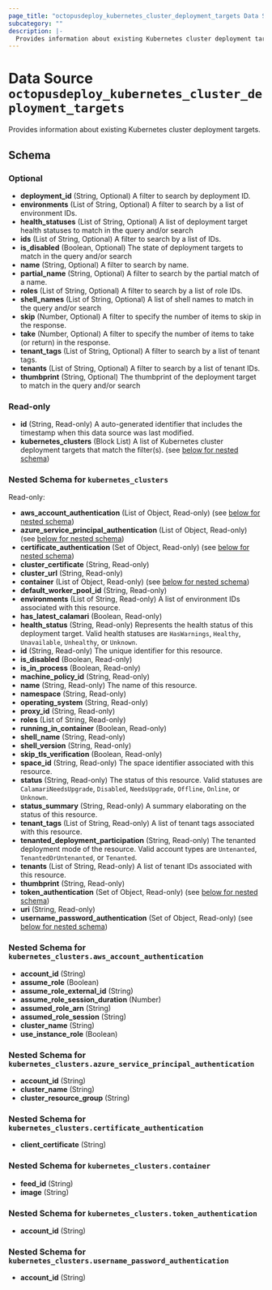 ```yaml
---
page_title: "octopusdeploy_kubernetes_cluster_deployment_targets Data Source - terraform-provider-octopusdeploy"
subcategory: ""
description: |-
  Provides information about existing Kubernetes cluster deployment targets.
---
```


# Data Source `octopusdeploy_kubernetes_cluster_deployment_targets`

Provides information about existing Kubernetes cluster deployment targets.



## Schema

### Optional

- **deployment_id** (String, Optional) A filter to search by deployment ID.
- **environments** (List of String, Optional) A filter to search by a list of environment IDs.
- **health_statuses** (List of String, Optional) A list of deployment target health statuses to match in the query and/or search
- **ids** (List of String, Optional) A filter to search by a list of IDs.
- **is_disabled** (Boolean, Optional) The state of deployment targets to match in the query and/or search
- **name** (String, Optional) A filter to search by name.
- **partial_name** (String, Optional) A filter to search by the partial match of a name.
- **roles** (List of String, Optional) A filter to search by a list of role IDs.
- **shell_names** (List of String, Optional) A list of shell names to match in the query and/or search
- **skip** (Number, Optional) A filter to specify the number of items to skip in the response.
- **take** (Number, Optional) A filter to specify the number of items to take (or return) in the response.
- **tenant_tags** (List of String, Optional) A filter to search by a list of tenant tags.
- **tenants** (List of String, Optional) A filter to search by a list of tenant IDs.
- **thumbprint** (String, Optional) The thumbprint of the deployment target to match in the query and/or search

### Read-only

- **id** (String, Read-only) A auto-generated identifier that includes the timestamp when this data source was last modified.
- **kubernetes_clusters** (Block List) A list of Kubernetes cluster deployment targets that match the filter(s). (see [below for nested schema](#nestedblock--kubernetes_clusters))

<a id="nestedblock--kubernetes_clusters"></a>
### Nested Schema for `kubernetes_clusters`

Read-only:

- **aws_account_authentication** (List of Object, Read-only) (see [below for nested schema](#nestedatt--kubernetes_clusters--aws_account_authentication))
- **azure_service_principal_authentication** (List of Object, Read-only) (see [below for nested schema](#nestedatt--kubernetes_clusters--azure_service_principal_authentication))
- **certificate_authentication** (Set of Object, Read-only) (see [below for nested schema](#nestedatt--kubernetes_clusters--certificate_authentication))
- **cluster_certificate** (String, Read-only)
- **cluster_url** (String, Read-only)
- **container** (List of Object, Read-only) (see [below for nested schema](#nestedatt--kubernetes_clusters--container))
- **default_worker_pool_id** (String, Read-only)
- **environments** (List of String, Read-only) A list of environment IDs associated with this resource.
- **has_latest_calamari** (Boolean, Read-only)
- **health_status** (String, Read-only) Represents the health status of this deployment target. Valid health statuses are `HasWarnings`, `Healthy`, `Unavailable`, `Unhealthy`, or `Unknown`.
- **id** (String, Read-only) The unique identifier for this resource.
- **is_disabled** (Boolean, Read-only)
- **is_in_process** (Boolean, Read-only)
- **machine_policy_id** (String, Read-only)
- **name** (String, Read-only) The name of this resource.
- **namespace** (String, Read-only)
- **operating_system** (String, Read-only)
- **proxy_id** (String, Read-only)
- **roles** (List of String, Read-only)
- **running_in_container** (Boolean, Read-only)
- **shell_name** (String, Read-only)
- **shell_version** (String, Read-only)
- **skip_tls_verification** (Boolean, Read-only)
- **space_id** (String, Read-only) The space identifier associated with this resource.
- **status** (String, Read-only) The status of this resource. Valid statuses are `CalamariNeedsUpgrade`, `Disabled`, `NeedsUpgrade`, `Offline`, `Online`, or `Unknown`.
- **status_summary** (String, Read-only) A summary elaborating on the status of this resource.
- **tenant_tags** (List of String, Read-only) A list of tenant tags associated with this resource.
- **tenanted_deployment_participation** (String, Read-only) The tenanted deployment mode of the resource. Valid account types are `Untenanted`, `TenantedOrUntenanted`, or `Tenanted`.
- **tenants** (List of String, Read-only) A list of tenant IDs associated with this resource.
- **thumbprint** (String, Read-only)
- **token_authentication** (Set of Object, Read-only) (see [below for nested schema](#nestedatt--kubernetes_clusters--token_authentication))
- **uri** (String, Read-only)
- **username_password_authentication** (Set of Object, Read-only) (see [below for nested schema](#nestedatt--kubernetes_clusters--username_password_authentication))

<a id="nestedatt--kubernetes_clusters--aws_account_authentication"></a>
### Nested Schema for `kubernetes_clusters.aws_account_authentication`

- **account_id** (String)
- **assume_role** (Boolean)
- **assume_role_external_id** (String)
- **assume_role_session_duration** (Number)
- **assumed_role_arn** (String)
- **assumed_role_session** (String)
- **cluster_name** (String)
- **use_instance_role** (Boolean)


<a id="nestedatt--kubernetes_clusters--azure_service_principal_authentication"></a>
### Nested Schema for `kubernetes_clusters.azure_service_principal_authentication`

- **account_id** (String)
- **cluster_name** (String)
- **cluster_resource_group** (String)


<a id="nestedatt--kubernetes_clusters--certificate_authentication"></a>
### Nested Schema for `kubernetes_clusters.certificate_authentication`

- **client_certificate** (String)


<a id="nestedatt--kubernetes_clusters--container"></a>
### Nested Schema for `kubernetes_clusters.container`

- **feed_id** (String)
- **image** (String)


<a id="nestedatt--kubernetes_clusters--token_authentication"></a>
### Nested Schema for `kubernetes_clusters.token_authentication`

- **account_id** (String)


<a id="nestedatt--kubernetes_clusters--username_password_authentication"></a>
### Nested Schema for `kubernetes_clusters.username_password_authentication`

- **account_id** (String)


